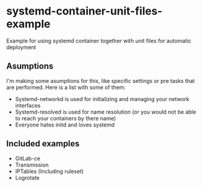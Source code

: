 # systemd-container-unit-files-example
Example for using systemd container together with unit files for automatic deployment

## Asumptions
I'm making some asumptions for this, like specific settings or pre tasks that are performed.
Here is a list with some of them:
 - Systemd-networkd is used for initializing and managing your network interfaces
 - Systemd-resolved is used for name resolution (or you would not be able to reach your containers by there name)
 - Everyone hates initd and loves systemd

## Included examples
 - GitLab-ce
 - Transmission
 - IPTables (Including ruleset)
 - Logrotate
